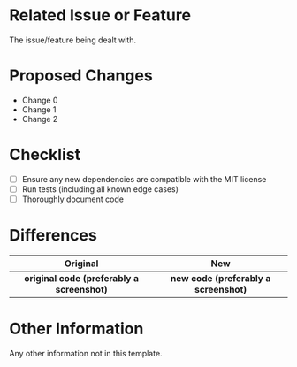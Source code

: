 # Related Issue or Feature
The issue/feature being dealt with.

# Proposed Changes
* Change 0
* Change 1
* Change 2

# Checklist
* [ ] Ensure any new dependencies are compatible with the MIT license
* [ ] Run tests (including all known edge cases)
* [ ] Thoroughly document code

# Differences
Original        | New
:--------------:|:--------------:
**original code (preferably a screenshot)** | **new code (preferably a screenshot)**

# Other Information
Any other information not in this template.
